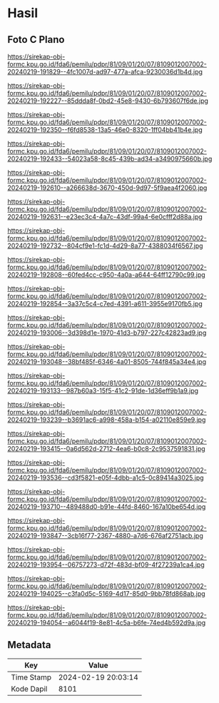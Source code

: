 # Hasil

## Foto C Plano

https://sirekap-obj-formc.kpu.go.id/fda6/pemilu/pdpr/81/09/01/20/07/8109012007002-20240219-191829--4fc1007d-ad97-477a-afca-9230036d1b4d.jpg

https://sirekap-obj-formc.kpu.go.id/fda6/pemilu/pdpr/81/09/01/20/07/8109012007002-20240219-192227--85ddda8f-0bd2-45e8-9430-6b793607f6de.jpg

https://sirekap-obj-formc.kpu.go.id/fda6/pemilu/pdpr/81/09/01/20/07/8109012007002-20240219-192350--f6fd8538-13a5-46e0-8320-1ff04bb41b4e.jpg

https://sirekap-obj-formc.kpu.go.id/fda6/pemilu/pdpr/81/09/01/20/07/8109012007002-20240219-192433--54023a58-8c45-439b-ad34-a3490975660b.jpg

https://sirekap-obj-formc.kpu.go.id/fda6/pemilu/pdpr/81/09/01/20/07/8109012007002-20240219-192610--a266638d-3670-450d-9d97-5f9aea4f2060.jpg

https://sirekap-obj-formc.kpu.go.id/fda6/pemilu/pdpr/81/09/01/20/07/8109012007002-20240219-192631--e23ec3c4-4a7c-43df-99a4-6e0cfff2d88a.jpg

https://sirekap-obj-formc.kpu.go.id/fda6/pemilu/pdpr/81/09/01/20/07/8109012007002-20240219-192732--804cf9e1-fc1d-4d29-8a77-4388034f6567.jpg

https://sirekap-obj-formc.kpu.go.id/fda6/pemilu/pdpr/81/09/01/20/07/8109012007002-20240219-192808--60fed4cc-c950-4a0a-a644-64ff12790c99.jpg

https://sirekap-obj-formc.kpu.go.id/fda6/pemilu/pdpr/81/09/01/20/07/8109012007002-20240219-192854--3a37c5c4-c7ed-4391-a611-3955e9170fb5.jpg

https://sirekap-obj-formc.kpu.go.id/fda6/pemilu/pdpr/81/09/01/20/07/8109012007002-20240219-193006--3d398d1e-1970-41d3-b797-227c42823ad9.jpg

https://sirekap-obj-formc.kpu.go.id/fda6/pemilu/pdpr/81/09/01/20/07/8109012007002-20240219-193048--38bf485f-6346-4a01-8505-744f845a34e4.jpg

https://sirekap-obj-formc.kpu.go.id/fda6/pemilu/pdpr/81/09/01/20/07/8109012007002-20240219-193133--987b60a3-15f5-41c2-91de-1d36eff9b1a9.jpg

https://sirekap-obj-formc.kpu.go.id/fda6/pemilu/pdpr/81/09/01/20/07/8109012007002-20240219-193239--b3691ac6-a998-458a-b154-a02110e859e9.jpg

https://sirekap-obj-formc.kpu.go.id/fda6/pemilu/pdpr/81/09/01/20/07/8109012007002-20240219-193415--0a6d562d-2712-4ea6-b0c8-2c9537591831.jpg

https://sirekap-obj-formc.kpu.go.id/fda6/pemilu/pdpr/81/09/01/20/07/8109012007002-20240219-193536--cd3f5821-e05f-4dbb-a1c5-0c89414a3025.jpg

https://sirekap-obj-formc.kpu.go.id/fda6/pemilu/pdpr/81/09/01/20/07/8109012007002-20240219-193710--489488d0-b91e-44fd-8460-167a10be654d.jpg

https://sirekap-obj-formc.kpu.go.id/fda6/pemilu/pdpr/81/09/01/20/07/8109012007002-20240219-193847--3cb16f77-2367-4880-a7d6-676af2751acb.jpg

https://sirekap-obj-formc.kpu.go.id/fda6/pemilu/pdpr/81/09/01/20/07/8109012007002-20240219-193954--06757273-d72f-483d-bf09-4f27239a1ca4.jpg

https://sirekap-obj-formc.kpu.go.id/fda6/pemilu/pdpr/81/09/01/20/07/8109012007002-20240219-194025--c3fa0d5c-5169-4d17-85d0-9bb78fd868ab.jpg

https://sirekap-obj-formc.kpu.go.id/fda6/pemilu/pdpr/81/09/01/20/07/8109012007002-20240219-194054--a6044f19-8e81-4c5a-b6fe-74ed4b592d9a.jpg


## Metadata

| Key        | Value               |
| ---------- | ------------------- |
| Time Stamp | 2024-02-19 20:03:14 |
| Kode Dapil | 8101                |



